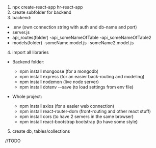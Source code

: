 1. npx create-react-app hr-react-app
2. create subfolder for backend
3. backend: 
- .env (own connection string with auth and db-name and port)
- server.js
- api_routes(folder)
	-api_someNameOfTable
	-api_someNameOfTable2
- models(folder)
	-someName.model.js
	-someName2.model.js
4. import all libraries

- Backend folder:
    - npm install mongoose (for a mongodb)
    - npm install express (for an easier back-routing and modeling)
    - npm install nodemon (live node server)
    - npm install dotenv --save (to load settings from env file)

- Whole project:
    - npm install axios (for a easier web connection)
    - npm install react-router-dom (front-routing and other react stuff)
    - npm install cors (to have 2 servers in the same browser)
    - npm install react-bootstrap bootstrap (to have some style)
5. create db, tables/collections

//TODO